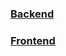 ### [Backend](<프로젝트 별 Issue/투두등장/Backend/투두등장.md>)
### [Frontend](<프로젝트 별 Issue/투두등장/Frontend/개요.md>)